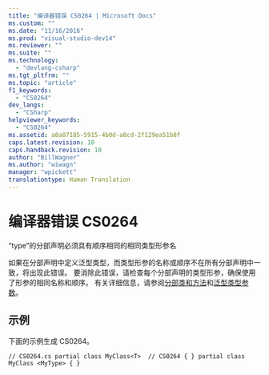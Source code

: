 ```yaml
---
title: "编译器错误 CS0264 | Microsoft Docs"
ms.custom: ""
ms.date: "11/16/2016"
ms.prod: "visual-studio-dev14"
ms.reviewer: ""
ms.suite: ""
ms.technology: 
  - "devlang-csharp"
ms.tgt_pltfrm: ""
ms.topic: "article"
f1_keywords: 
  - "CS0264"
dev_langs: 
  - "CSharp"
helpviewer_keywords: 
  - "CS0264"
ms.assetid: a8a87185-5915-4b0d-a8cd-2f129ea51b8f
caps.latest.revision: 10
caps.handback.revision: 10
author: "BillWagner"
ms.author: "wiwagn"
manager: "wpickett"
translationtype: Human Translation
---
```

# 编译器错误 CS0264
“type”的分部声明必须具有顺序相同的相同类型形参名  
  
 如果在分部声明中定义泛型类型，而类型形参的名称或顺序不在所有分部声明中一致，将出现此错误。 要消除此错误，请检查每个分部声明的类型形参，确保使用了形参的相同名称和顺序。 有关详细信息，请参阅[分部类和方法](../../csharp/programming-guide/classes-and-structs/partial-classes-and-methods.md)和[泛型类型参数](../../csharp/programming-guide/generics/generic-type-parameters.md)。  
  
## 示例  
 下面的示例生成 CS0264。  
  
```  
// CS0264.cs partial class MyClass<T>  // CS0264 { } partial class MyClass <MyType> { }  
```